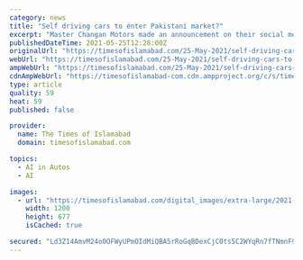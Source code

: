 ```yaml
---
category: news
title: "Self driving cars to enter Pakistani market?"
excerpt: "Master Changan Motors made an announcement on their social media, hinting that they will be putting their autonomous driving"
publishedDateTime: 2021-05-25T12:28:00Z
originalUrl: "https://timesofislamabad.com/25-May-2021/self-driving-cars-to-enter-pakistani-market"
webUrl: "https://timesofislamabad.com/25-May-2021/self-driving-cars-to-enter-pakistani-market"
ampWebUrl: "https://timesofislamabad.com/25-May-2021/self-driving-cars-to-enter-pakistani-market?version=amp"
cdnAmpWebUrl: "https://timesofislamabad-com.cdn.ampproject.org/c/s/timesofislamabad.com/25-May-2021/self-driving-cars-to-enter-pakistani-market?version=amp"
type: article
quality: 59
heat: 59
published: false

provider:
  name: The Times of Islamabad
  domain: timesofislamabad.com

topics:
  - AI in Autos
  - AI

images:
  - url: "https://timesofislamabad.com/digital_images/extra-large/2021-05-25/self-driving-cars-to-enter-pakistani-market-1621945805-4102.jpg"
    width: 1200
    height: 677
    isCached: true

secured: "Ld3Z14AmvM24o0OFWyUPmOIdMiQBA5rRoGqBDexCjC0ts5C2WYqRn7fTNmnF9ZT7G9nE/lAgWpQreHnQxPp22ttEKrg6QDGp5wsTo/WWsTPCUHgfc4tXZ/UxcU0ZJdLco0t1uGnudagrT5EL/S5beU8vuxHS4aRGrXPzqKjbtUnXGQC5PBbdAOajIv86qG2yyJQFLPgIkrWkVMKUtPTVSor85s6yVFZ0ACU3A86wE1FfCj4tWVzZcE4h9EhjsC6EPceDdMRaB8Ms13ON6qEWVLqwXPW11j4J53JrVkzEyG6dY9hIn0uL02bIh3/ZoA3xpMjYLiYBFawW9pbcRWL5InArFP6+unT/MGS1ElzYyfA=;MDJbBwKY7fYiY9GuMvGgBQ=="
---
```


